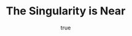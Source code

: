 ---
title: "The Singularity is Near"
bookCover: "/assets/book-covers/the-singularity-is-near.jpg"
slug: "the-singularity-is-near"
bookAuthor: "Ray Kurzweil"
rating: 10
done: false
tags: []
summary: false
detailesNotes: false
amazonLink: ""
author:
  name: Rico Trebeljahr
  picture: "/assets/blog/profile.jpeg"
---